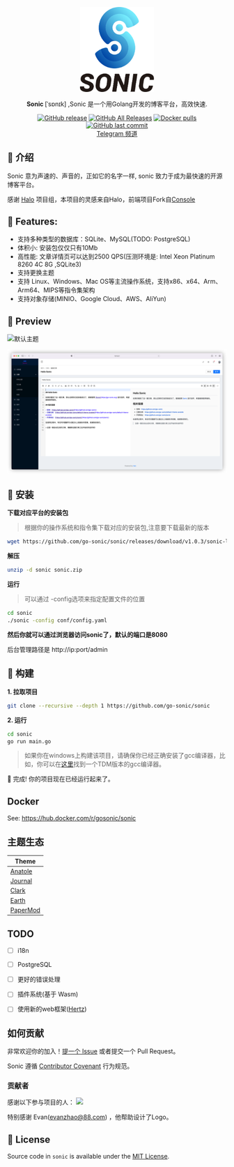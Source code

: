 <p align="center">
   <img width="170" src="https://raw.githubusercontent.com/go-sonic/resources/master/logo/logo.svg" />
</p>

<p align="center"><b>Sonic </b> [ˈsɒnɪk] ,Sonic 是一个用Golang开发的博客平台，高效快速.</p>

<p align="center">
<a href="https://github.com/go-sonic/sonic/releases"><img alt="GitHub release" src="https://img.shields.io/github/release/go-sonic/sonic.svg?style=flat-square&include_prereleases" /></a>
<a href="https://github.com/go-sonic/sonic/releases"><img alt="GitHub All Releases" src="https://img.shields.io/github/downloads/go-sonic/sonic/total.svg?style=flat-square" /></a>
<a href="https://hub.docker.com/r/gosonic/sonic"><img alt="Docker pulls" src="https://img.shields.io/docker/pulls/gosonic/sonic?style=flat-square" /></a>
<a href="https://github.com/go-sonic/sonic/commits"><img alt="GitHub last commit" src="https://img.shields.io/github/last-commit/go-sonic/sonic.svg?style=flat-square" /></a>

<br />
<a href="https://t.me/go_sonic">Telegram 频道</a>
</p>


## 📖 介绍

Sonic 意为声速的、声音的，正如它的名字一样, sonic 致力于成为最快速的开源博客平台。

感谢 [Halo](https://github.com/halo-dev/) 项目组，本项目的灵感来自Halo，前端项目Fork自[Console](https://github.com/halo-dev)

## 🚀 Features:
- 支持多种类型的数据库：SQLite、MySQL(TODO: PostgreSQL)
- 体积小: 安装包仅仅只有10Mb
- 高性能: 文章详情页可以达到2500 QPS(压测环境是: Intel Xeon Platinum 8260 4C 8G ,SQLite3)
- 支持更换主题
- 支持 Linux、Windows、Mac OS等主流操作系统，支持x86、x64、Arm、Arm64、MIPS等指令集架构
- 支持对象存储(MINIO、Google Cloud、AWS、AliYun)

## 🎊 Preview

![默认主题](https://github.com/go-sonic/default-theme-anatole/raw/master/screenshot.png)

![控制台](https://github.com/go-sonic/resources/raw/master/console-screenshot.png)

## 🧰 安装

**下载对应平台的安装包**
> 根据你的操作系统和指令集下载对应的安装包,注意要下载最新的版本
```bash
wget https://github.com/go-sonic/sonic/releases/download/v1.0.3/sonic-linux-amd64.zip -O sonic.zip
```
**解压**
```bash
unzip -d sonic sonic.zip
```
**运行**
> 可以通过 -config选项来指定配置文件的位置
```bash
cd sonic
./sonic -config conf/config.yaml
```

**然后你就可以通过浏览器访问sonic了，默认的端口是8080**

后台管理路径是 http://ip:port/admin

## 🔨️  构建
**1. 拉取项目**
```bash
git clone --recursive --depth 1 https://github.com/go-sonic/sonic
```
**2. 运行**
```bash
cd sonic
go run main.go
```
> 如果你在windows上构建该项目，请确保你已经正确安装了gcc编译器，比如，你可以在[这里](https://jmeubank.github.io/tdm-gcc/)找到一个TDM版本的gcc编译器。

🚀 完成! 你的项目现在已经运行起来了。

## Docker
See: https://hub.docker.com/r/gosonic/sonic

## 主题生态

| Theme   | 
|---------|
| [Anatole](https://github.com/go-sonic/default-theme-anatole) |
| [Journal](https://github.com/hooxuu/sonic-theme-Journal) |
| [Clark](https://github.com/ClarkQAQ/sonic_theme_clark)   |
| [Earth](https://github.com/Meepoljdx/sonic-theme-earth) |
| [PaperMod](https://github.com/jakezhu9/sonic-theme-papermod) |

## TODO
- [ ] i18n
- [ ] PostgreSQL
- [ ] 更好的错误处理
- [ ] 插件系统(基于 Wasm)
- [ ] 使用新的web框架([Hertz](https://github.com/cloudwego/hertz))


## 如何贡献

非常欢迎你的加入！[提一个 Issue](https://github.com/go-sonic/sonic/issues) 或者提交一个 Pull Request。


Sonic 遵循 [Contributor Covenant](http://contributor-covenant.org/version/1/3/0/) 行为规范。

### 贡献者

感谢以下参与项目的人：
<a href="https://github.com/go-sonic/sonic/graphs/contributors"><img src="https://opencollective.com/go-sonic/contributors.svg?width=890&button=false" /></a>

特别感谢 Evan(evanzhao@88.com) ，他帮助设计了Logo。


## 📄 License

Source code in `sonic` is available under the [MIT License](/LICENSE.md).

